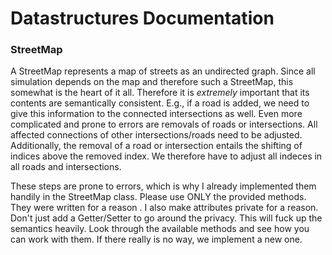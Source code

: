 # Datastructures Documentation

### StreetMap

A StreetMap represents a map of streets as an undirected graph. Since all simulation depends on the map and therefore such a StreetMap, this somewhat is the heart of it all. Therefore it is *extremely* important that its contents are semantically consistent. E.g., if a road is added, we need to give this information to the connected intersections as well. Even more complicated and prone to errors are removals of roads or intersections. All affected connections of other intersections/roads need to be adjusted. Additionally, the removal of a road or intersection entails the shifting of indices above the removed index. We therefore have to adjust all indeces in all roads and intersections.

These steps are prone to errors, which is why I already implemented them handily in the StreetMap class. Please use ONLY the provided methods. They were written for a reason . I also make attributes private for a reason. Don't just add a Getter/Setter to go around the privacy. This will fuck up the semantics heavily. Look through the available methods and see how you can work with them. If there really is no way, we implement a new one.